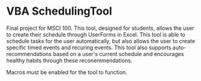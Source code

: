 # VBA SchedulingTool

Final project for MSCI 100. This tool, designed for students, allows the user to create their schedule through UserForms in Excel. This tool is able to schedule tasks for the user automatically, but also allows the user to create specific timed events and recuring events. This tool also supports auto-recommendations based on a user's current schedule and encourages healthy habits through these reconemmendations.

Macros must be enabled for the tool to function. 
